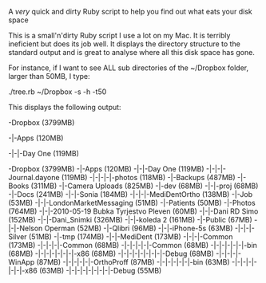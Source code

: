 A *very* quick and dirty Ruby script to help you find out what eats your disk space

This is a small'n'dirty Ruby script I use a lot on my Mac. It is terribly ineficient but does its job well.
It displays the directory structure to the standard output and is great to analyse where all this disk space has gone.

For instance, if I want to see ALL sub directories of the ~/Dropbox folder, larger than 50MB, I type:

./tree.rb ~/Dropbox -s -h -t50 

This displays the following output:

-Dropbox (3799MB)

-|-Apps (120MB)

-|-|-Day One (119MB)




-Dropbox (3799MB)
-|-Apps (120MB)
-|-|-Day One (119MB)
-|-|-|-Journal.dayone (119MB)
-|-|-|-|-photos (118MB)
-|-Backups (487MB)
-|-Books (311MB)
-|-Camera Uploads (825MB)
-|-dev (68MB)
-|-|-proj (68MB)
-|-Docs (241MB)
-|-|-Sonia (184MB)
-|-|-|-MediDentOrtho (138MB)
-|-Job (53MB)
-|-|-LondonMarketMessaging (51MB)
-|-Patients (50MB)
-|-Photos (764MB)
-|-|-2010-05-19 Bubka Tyrjestvo Pleven (60MB)
-|-|-Dani RD Simo (152MB)
-|-|-Dani_Snimki (326MB)
-|-|-koleda 2 (161MB)
-|-Public (67MB)
-|-|-Nelson Operman (52MB)
-|-Qlibri (96MB)
-|-|-iPhone-5s (63MB)
-|-|-|-Silver (51MB)
-|-tmp (174MB)
-|-|-MediDent (173MB)
-|-|-|-Common (173MB)
-|-|-|-|-Common (68MB)
-|-|-|-|-|-Common (68MB)
-|-|-|-|-|-|-bin (68MB)
-|-|-|-|-|-|-|-x86 (68MB)
-|-|-|-|-|-|-|-|-Debug (68MB)
-|-|-|-|-WinApp (87MB)
-|-|-|-|-|-OrthoProff (87MB)
-|-|-|-|-|-|-bin (63MB)
-|-|-|-|-|-|-|-x86 (63MB)
-|-|-|-|-|-|-|-|-Debug (55MB)
 

